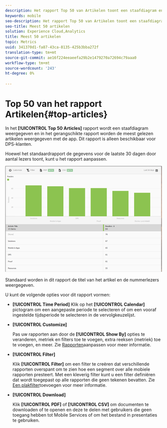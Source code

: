 ```yaml
---
description: Het rapport Top 50 van Artikelen toont een staafdiagram en gerangschikt rapport dat de meest gelezen artikelen toont die worden getoond gebruikend app. Dit rapport is alleen beschikbaar voor klanten van Digital Publishing Suites (DPS).
keywords: mobile
seo-description: Het rapport Top 50 van Artikelen toont een staafdiagram en gerangschikt rapport dat de meest gelezen artikelen toont die worden getoond gebruikend app. Dit rapport is alleen beschikbaar voor klanten van Digital Publishing Suites (DPS).
seo-title: Meest 50 artikelen
solution: Experience Cloud,Analytics
title: Meest 50 artikelen
topic: Metrics
uuid: 341370d1-fa87-43ca-8135-425b3bba272f
translation-type: tm+mt
source-git-commit: ae16f224eeaeefa29b2e1479270a72694c79aaa0
workflow-type: tm+mt
source-wordcount: '243'
ht-degree: 0%

---
```



# Top 50 van het rapport Artikelen{#top-articles}

In het **[!UICONTROL Top 50 Articles]** rapport wordt een staafdiagram weergegeven en in het gerangschikte rapport worden de meest gelezen artikelen weergegeven met de app. Dit rapport is alleen beschikbaar voor DPS-klanten.

Hoewel het standaardrapport de gegevens voor de laatste 30 dagen door aantal lezers toont, kunt u het rapport aanpassen.

![](assets/dps_top_50.png)

Standaard worden in dit rapport de titel van het artikel en de nummerlezers weergegeven.

U kunt de volgende opties voor dit rapport vormen:

* **[!UICONTROL Time Period]**
Klik op het **[!UICONTROL Calendar]** pictogram om een aangepaste periode te selecteren of om een vooraf ingestelde tijdsperiode te selecteren in de vervolgkeuzelijst.

* **[!UICONTROL Customize]**

   Pas uw rapporten aan door de **[!UICONTROL Show By]** opties te veranderen, metriek en filters toe te voegen, extra reeksen (metriek) toe te voegen, en meer. Zie [Rapporten](/help/using/usage/reports-customize/reports-customize.md)aanpassen voor meer informatie.

* **[!UICONTROL Filter]**

   Klik **[!UICONTROL Filter]** om een filter te creëren dat verschillende rapporten overspant om te zien hoe een segment over alle mobiele rapporten presteert. Met een kleverig filter kunt u een filter definiëren dat wordt toegepast op alle rapporten die geen tekenen bevatten. Zie [Een plakfilter](/help/using/usage/reports-customize/t-sticky-filter.md)toevoegen voor meer informatie.

* **[!UICONTROL Download]**

   Klik **[!UICONTROL PDF]** of **[!UICONTROL CSV]** om documenten te downloaden of te openen en deze te delen met gebruikers die geen toegang hebben tot Mobile Services of om het bestand in presentaties te gebruiken.
